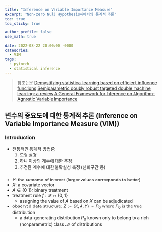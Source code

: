 ```yaml
---
title: "Inference on Variable Importance Measure"
excerpt: "Non-zero Null Hypothesis하에서의 통계적 추론"
toc: true
toc_sticky: true

author_profile: false
use_math: true

date: 2022-08-22 20:00:00 -0000
categories: 
  - VIM
tags:
  - pytorch
  - statistical inference
---
```


> 참조논문
> [Demystifying statistical learning based on efficient influence functions](https://arxiv.org/abs/2107.00681)
> [Semiparametric doubly robust targeted double machine learning: a review](https://arxiv.org/abs/2203.06469)
> [A General Framework for Inference on Algorithm-Agnostic Variable Importance](https://www.tandfonline.com/doi/full/10.1080/01621459.2021.2003200)

## 변수의 중요도에 대한 통계적 추론 (Inference on Variable Importance Measure (VIM))

### Introduction

- 전통적인 통계적 방법론:
	1. 모형 설정
	2. 하나 이상의 계수에 대한 추정
	3. 추정된 계수에 대한 불확실성 측정 (신뢰구간 등)

###

- $Y$: the outcome of interest (larger values corresponds to better)
- $X$: a covariate vector
- $A \in \{0, 1\}$: binary treatment
- treatment rule $f: \mathcal{X} \mapsto \{0, 1\}$
	- assigning the value of $A$ based on $X$ can be adjudicated
- observed data structure: $Z := (X, A, Y) \sim P_0$ where $P_0$ is the true distribution
	- a data-generating distribution $P_0$ known only to belong to a rich (nonparametric) class $\mathcal{M}$ of distributions

<!--stackedit_data:
eyJoaXN0b3J5IjpbLTE1NjAyOTE3NzUsLTE0MDc0MzA2MTAsLT
E5NTM3MjAwNDAsLTQyODc1MTQ4OV19
-->